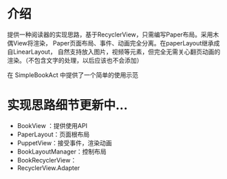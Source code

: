 # 介绍

提供一种阅读器的实现思路，基于RecyclerView，只需编写Paper布局。采用木偶View将渲染，
Paper页面布局、事件、动画完全分离。在paperLayout继承成自LinearLayout，
自然支持放入图片，视频等元素，但完全无需关心翻页动画的渲染。（不包含文字的处理，以后应该也不会添加）

在 SimpleBookAct 中提供了一个简单的使用示范

# 实现思路细节更新中...

* BookView ：提供使用API
* PaperLayout：页面根布局
* PuppetView：接受事件，渲染动画
* BookLayoutManager：控制布局
* BookRecyclerView：
* RecyclerView.Adapter